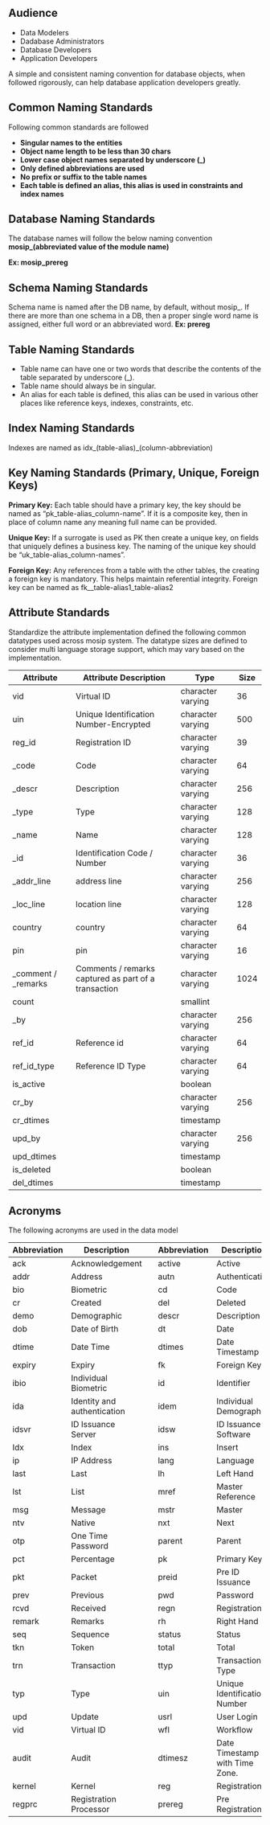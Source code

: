 ## Audience
* Data Modelers
* Dadabase Administrators
* Database Developers
* Application Developers

A simple and consistent naming convention for database objects, when followed rigorously, can help database application developers greatly.

## Common Naming Standards

Following common standards are followed

* **Singular names to the entities**
* **Object name length to be less than 30 chars**
* **Lower case object names separated by underscore (_)**
* **Only defined abbreviations are used**
* **No prefix or suffix to the table names**
* **Each table is defined an alias, this alias is used in constraints and index names**


## Database Naming Standards

The database names will follow the below naming convention
**mosip_(abbreviated value of the module name)**

**Ex: mosip_prereg**

## Schema Naming Standards
Schema name is named after the DB name, by default, without mosip_. If there are more than one schema in a DB, then a proper single word name is assigned, either full word or an abbreviated word.
**Ex: prereg**

## Table Naming Standards

* Table name can have one or two words that describe the contents of the table separated by underscore (_).
* Table name should always be in singular. 
* An alias for each table is defined, this alias can be used in various other places like reference keys, indexes, constraints, etc.

## Index Naming Standards

Indexes are named as idx_(table-alias)_(column-abbreviation)

## Key Naming Standards (Primary, Unique, Foreign Keys)

**Primary Key:** Each table should have a primary key, the key should be named as “pk_table-alias_column-name”. If it is a composite key, then in place of column name any meaning full name can be provided. 

**Unique Key:** If a surrogate is used as PK then create a unique key, on fields that uniquely defines a business key. The naming of the unique key should be “uk_table-alias_column-names”.

**Foreign Key:** Any references from a table with the other tables, the creating a foreign key is mandatory. This helps maintain referential integrity. Foreign key can be named as fk__table-alias1_table-alias2

## Attribute Standards

Standardize the attribute implementation defined the following common datatypes used across mosip system. The datatype sizes are defined to consider multi language storage support, which may vary based on the implementation.

|Attribute |Attribute Description|Type|Size|
|-------------------- |-------------------------------------------|--------------------------------|----------------|
|vid|Virtual ID|character varying|36|
|uin|Unique Identification Number-Encrypted|character varying|500|
|reg_id|Registration ID|character varying|39|
|_code|Code|character varying|64|
|_descr|Description|character varying|256|
|_type|Type|character varying|128|
|_name|Name|character varying|128|
|_id|Identification Code / Number|character varying|36|
|_addr_line|address line|character varying|256|
|_loc_line|location line|character varying|128|
|country|country|character varying|64|
|pin|pin|character varying|16|
|_comment / _remarks| Comments / remarks captured as part of a transaction|character varying|1024|
|count | |smallint| |
|_by| |character varying|256|
|ref_id|Reference id |character varying|64|
|ref_id_type|Reference ID Type|character varying|64|
|is_active | |boolean| |
|cr_by | |character varying|256|
|cr_dtimes | |timestamp| |
|upd_by  | |character varying|256|
|upd_dtimes | |timestamp| |
|is_deleted | |boolean| |
|del_dtimes | |timestamp||

## Acronyms 

The following acronyms are used in the data model

|Abbreviation|Description||Abbreviation|Description|
|----------------------|----------------------|---|----------------------|----------------------|
|ack|Acknowledgement||active|Active|
|addr|Address||autn|Authentication|
|bio|Biometric||cd|Code|
|cr|Created||del|Deleted|
|demo|Demographic||descr|Description|
|dob|Date of Birth||dt|Date|
|dtime|Date Time||dtimes|Date Timestamp|
|expiry|Expiry||fk|Foreign Key|
|ibio|Individual Biometric||id|Identifier|
|ida|Identity and authentication||idem|Individual Demographic|
|idsvr|ID Issuance Server||idsw|ID Issuance Software|
|Idx|Index||ins|Insert|
|ip|IP Address||lang|Language |
|last|Last||lh|Left Hand|
|lst|List||mref|Master Reference|
|msg|Message||mstr|Master|
|ntv |Native||nxt|Next|
|otp|One Time Password||parent|Parent|
|pct|Percentage||pk|Primary Key|
|pkt|Packet||preid|Pre ID Issuance|
|prev|Previous||pwd|Password|
|rcvd|Received||regn|Registration|
|remark|Remarks||rh|Right Hand|
|seq|Sequence ||status|Status|
|tkn|Token||total|Total|
|trn|Transaction ||ttyp|Transaction Type|
|typ|Type||uin|Unique Identification Number|
|upd|Update||usrl|User Login|
|vid|Virtual ID||wfl|Workflow|
|audit|Audit||dtimesz|Date Timestamp with Time Zone.|
|kernel|Kernel||reg|Registration|
|regprc|Registration Processor||prereg|Pre Registration|
